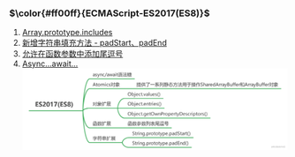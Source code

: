 <!--
 * @Author: fulangren 1746575462@qq.com
 * @Date: 2023-12-04 10:48:25
 * @LastEditors: fulangren 1746575462@qq.com
 * @LastEditTime: 2023-12-04 10:55:11
 * @FilePath: \question-Interview\ECMAScript\000-ES2016\README.md
 * @Description: 这是默认设置,请设置`customMade`, 打开koroFileHeader查看配置 进行设置: https://github.com/OBKoro1/koro1FileHeader/wiki/%E9%85%8D%E7%BD%AE
-->
### $\color{#ff00ff}{ECMAScript-ES2017(ES8)}$

1. [Array.prototype.includes]()
2. [新增字符串填充方法 - padStart、padEnd]()
2. [允许在函数参数中添加尾逗号]()
3. [Async...await...](../006-async/README.md)
![image](../../assets/images/ecmascript/ES2017(ES8).png)
